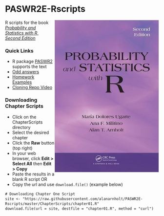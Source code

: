 # PASWR2E-Rscripts

[<img src="PASWR2Ecover.jpg" align="right" />](http://www.amazon.com/Probability-Statistics-R-Second-Edition/dp/1466504390/ref=dp_ob_title_bk)

R scripts for the book [*Probability and Statistics with R, Second Edition*](http://alanarnholt.github.io/PASWR2E-Book/)

### Quick Links 

* R package [PASWR2](http://alanarnholt.github.io/PASWR2/) supports the text
* [Odd answers](http://alanarnholt.github.io/PASWR2E-Book/PASWR2EMODDforWEB.pdf)
* [Homework Examples](https://github.com/alanarnholt/Homework-Examples)
* [Cloning Repo Video](https://github.com)

### Downloading Chapter Scripts

* Click on the ChapterScripts directory
* Select the desired chapter
* Click the **Raw** button (top right)
* In your web browser, click **Edit > Select All** then **Edit > Copy**
* Paste the results in a blank R script OR
* Copy the url and use `download.file()` (example below)

```
# Downloading Chapter One Script
site <- "https://raw.githubusercontent.com/alanarnholt/PASWR2E-Rscripts/master/ChapterScripts/chapter01.R"
download.file(url = site, destfile = "chapter01.R", method = "curl")
```

